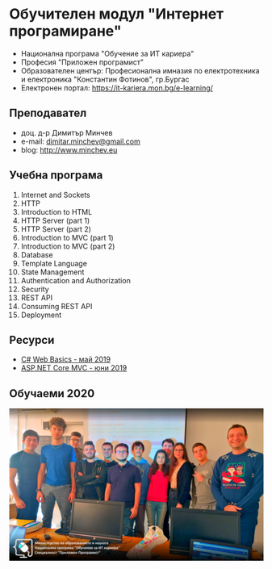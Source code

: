 # Обучителен модул "Интернет програмиране"
- Национална програма "Обучение за ИТ кариера"
- Професия "Приложен програмист" 
- Образователен център: Професионална имназия по електротехника и електроника "Константин Фотинов", гр.Бургас  
- Електронен портал: https://it-kariera.mon.bg/e-learning/

## Преподавател
- доц. д-р Димитър Минчев
- e-mail: dimitar.minchev@gmail.com 
- blog: http://www.minchev.eu

## Учебна програма
01. Internet and Sockets 
02. HTTP
03. Introduction to HTML
04. HTTP Server (part 1)
05. HTTP Server (part 2)
06. Introduction to MVC (part 1)
07. Introduction to MVC (part 2)
08. Database
09. Template Language
10. State Management
11. Authentication and Authorization
12. Security
13. REST API
14. Consuming REST API
15. Deployment

## Ресурси
- [C# Web Basics - май 2019](https://softuni.bg/trainings/2355/csharp-web-basics-may-2019)
- [ASP.NET Core MVC - юни 2019](https://softuni.bg/trainings/2419/asp-net-core-mvc-june-2019)

## Обучаеми 2020
![group_2020.jpg](group_2020.jpg)

